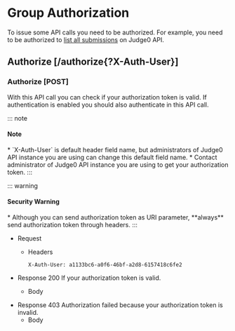 # Group Authorization
To issue some API calls you need to be authorized. For example, you need to be authorized to
[list all submissions](#submissions-submission-get-1) on Judge0 API.

## Authorize [/authorize{?X-Auth-User}]
### Authorize [POST]
With this API call you can check if your authorization token is valid. If authentication is enabled you should also
authenticate in this API call.

::: note
<h4>Note</h4>
* `X-Auth-User` is default header field name, but administrators of Judge0 API instance you are using
   can change this default field name.
* Contact administrator of Judge0 API instance you are using to get your authorization token.
:::

::: warning
<h4>Security Warning</h4>
* Although you can send authorization token as URI parameter, **always** send authorization token through headers.
:::

+ Request
    + Headers
        ```
        X-Auth-User: a1133bc6-a0f6-46bf-a2d8-6157418c6fe2
        ```


+ Response 200
If your authorization token is valid.
    + Body

<!-- include(../_unauthenticated.md) -->

+ Response 403
Authorization failed because your authorization token is invalid.
    + Body